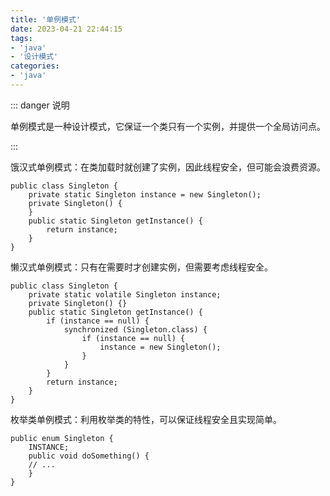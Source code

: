 ```yaml
---
title: '单例模式'
date: 2023-04-21 22:44:15
tags:
- 'java'
- '设计模式'
categories:
- 'java'
---
```


::: danger 说明

单例模式是一种设计模式，它保证一个类只有一个实例，并提供一个全局访问点。

:::

<!-- more -->

饿汉式单例模式：在类加载时就创建了实例，因此线程安全，但可能会浪费资源。

`````
public class Singleton {
    private static Singleton instance = new Singleton();
    private Singleton() {
    }
    public static Singleton getInstance() {
        return instance;
    }
}
`````

懒汉式单例模式：只有在需要时才创建实例，但需要考虑线程安全。

`````
public class Singleton {
    private static volatile Singleton instance;
    private Singleton() {}
    public static Singleton getInstance() {
        if (instance == null) {
            synchronized (Singleton.class) {
                if (instance == null) {
                    instance = new Singleton();
                }
            }
        }
        return instance;
    }
}
`````

枚举类单例模式：利用枚举类的特性，可以保证线程安全且实现简单。

`````
public enum Singleton {
    INSTANCE;
    public void doSomething() {
    // ...
    }
}
`````
